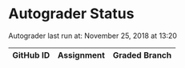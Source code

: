 # Autograder Status
Autograder last run at: November 25, 2018 at 13:20

| GitHub ID | Assignment | Graded Branch |
|-----------|------------|---------------|
